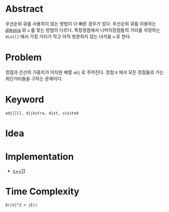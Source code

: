 # Abstract

우선순위 큐를 사용하지 않는 방법이 더 빠른 경우가 있다.  우선순위 큐를
이용하는 [dijkstra](/fundamentals/graph/dijkstra/README.md) 와 `u` 를 찾는 방법이
다르다. 특정정점에서 나머지정점들의 거리를 저장하는 `dist[]` 에서 가장 거리가 작고 아직 방문하지 않는 녀석을 `u` 로 한다.

# Problem

정점과 간선의 가중치가 이차원 배열 `adj` 로 주어진다. 정점 `0` 에서 모든 정점들로 가는 최단거리들을 구하는 문제이다.

# Keyword

```
adj[][], dijkstra, dist, visited
```

# Idea



# Implementation

* [c++11](a.cpp)

# Time Complexity

```
O(|V|^2 + |E|)
```
